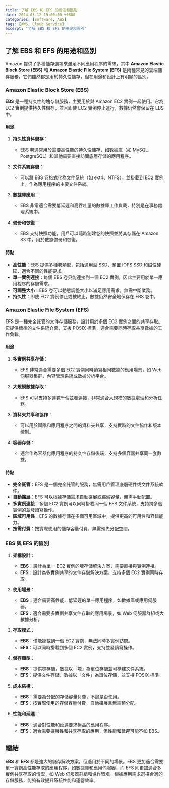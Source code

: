 ```yaml
---
title: 了解 EBS 和 EFS 的用途和區別
date: 2024-03-12 19:00:00 +0800
categories: [Software, AWS]
tags: [AWS, Cloud Service] 
excerpt: "了解 EBS 和 EFS 的用途和區別"
---
```


## 了解 EBS 和 EFS 的用途和區別

Amazon 提供了多種儲存選項來滿足不同應用程序的需求，其中 **Amazon Elastic Block Store (EBS)** 和 **Amazon Elastic File System (EFS)** 是兩種常見的雲端儲存服務。它們雖然都是用於持久性儲存，但在用途和設計上有明顯的區別。

### **Amazon Elastic Block Store (EBS)**

**EBS** 是一種持久性的塊存儲服務，主要用於與 Amazon EC2 實例一起使用。它為 EC2 實例提供持久性儲存，並且即使 EC2 實例停止運行，數據仍然會保留在 EBS 中。

#### **用途**

1. **持久性資料儲存**：
   - EBS 卷通常用於需要高性能的持久性儲存，如數據庫（如 MySQL、PostgreSQL）和其他需要直接訪問底層存儲的應用程序。

2. **文件系統存儲**：
   - 可以將 EBS 卷格式化為文件系統（如 ext4、NTFS），並掛載到 EC2 實例上，作為應用程序的主要文件系統。

3. **數據庫應用**：
   - EBS 非常適合需要低延遲和高吞吐量的數據庫工作負載，特別是在事務處理系統中。

4. **備份和恢復**：
   - EBS 支持快照功能，用戶可以隨時創建卷的快照並將其存儲在 Amazon S3 中，用於數據備份和恢復。

#### **特點**

- **高性能**：EBS 提供多種卷類型，包括通用型 SSD、預置 IOPS SSD 和磁性硬碟，適合不同的性能要求。
- **單一實例連接**：每個 EBS 卷只能連接到一個 EC2 實例，因此主要用於單一應用程序的存儲需求。
- **可調整大小**：EBS 卷可以動態調整大小以滿足應用需求，無需中斷業務。
- **持久性**：即使 EC2 實例停止或被終止，數據仍然安全地保存在 EBS 卷中。

### **Amazon Elastic File System (EFS)**

**EFS** 是一種完全託管的文件存儲服務，設計用於多個 EC2 實例之間的共享存取。它提供標準的文件系統介面，支援 POSIX 標準，適合需要同時存取共享數據的工作負載。

#### **用途**

1. **多實例共享存儲**：
   - EFS 非常適合需要多個 EC2 實例同時讀寫相同數據的應用場景，如 Web 伺服器集群、內容管理系統或數據分析平台。

2. **大規模數據存取**：
   - EFS 可以支持多達數千個並發連接，非常適合大規模的數據處理和分析任務。

3. **資料夾共享和協作**：
   - 可以用於團隊和應用程序之間的資料夾共享，支持實時的文件協作和版本控制。

4. **容器存儲**：
   - 適合作為容器化應用程序的持久性存儲後端，支持多個容器共享同一套數據。

#### **特點**

- **完全託管**：EFS 是一個完全託管的服務，無需用戶管理底層硬件或文件系統軟件。
- **自動擴展**：EFS 可以根據存儲需求自動擴展或縮減容量，無需手動配置。
- **多實例連接**：多個 EC2 實例可以同時掛載同一個 EFS 文件系統，支持跨多個實例的並發讀寫操作。
- **區域可用性**：EFS 的數據存儲在多個可用區域中，提供更高的可用性和容錯能力。
- **按需付費**：按實際使用的儲存容量付費，無需預先分配空間。

### **EBS 與 EFS 的區別**

1. **架構設計**：
   - **EBS**：設計為單一 EC2 實例的塊存儲解決方案，需要直接與實例連接。
   - **EFS**：設計為多實例共享的文件存儲解決方案，支持多個 EC2 實例同時存取。

2. **使用場景**：
   - **EBS**：適合需要高性能、低延遲的單一應用程序，如數據庫或應用伺服器。
   - **EFS**：適合需要多實例共享文件存取的應用場景，如 Web 伺服器群組或大數據分析。

3. **存取模式**：
   - **EBS**：僅能掛載到一個 EC2 實例，無法同時多實例訪問。
   - **EFS**：可以同時掛載到多個 EC2 實例，支持並發讀寫操作。

4. **儲存類型**：
   - **EBS**：提供塊存儲，數據以「塊」為單位存儲並可構建文件系統。
   - **EFS**：提供文件存儲，數據以「文件」為單位存儲，並支持 POSIX 標準。

5. **成本結構**：
   - **EBS**：需要為分配的存儲容量付費，不論是否使用。
   - **EFS**：按實際使用的存儲容量付費，自動擴展且無需預分配。

6. **性能和延遲**：
   - **EBS**：適合對性能和延遲要求極高的應用程序。
   - **EFS**：適合需要擴展性和共享存取的應用，但性能和延遲可能不如 EBS。

## 總結

**EBS** 和 **EFS** 都是強大的儲存解決方案，但適用於不同的場景。EBS 更加適合需要單一實例高性能存取的應用程序，如數據庫和應用伺服器，而 EFS 則更加適合多實例共享存取的情況，如 Web 伺服器群組和協作環境。根據應用需求選擇合適的存儲服務，能夠有效提升系統性能和運營效率。
